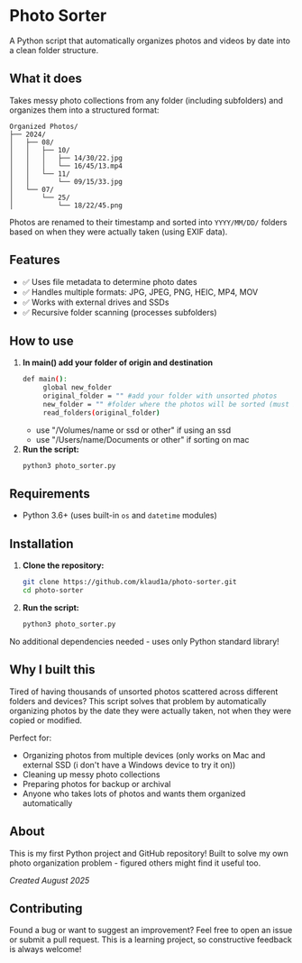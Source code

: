 # Photo Sorter

A Python script that automatically organizes photos and videos by date into a clean folder structure.

## What it does

Takes messy photo collections from any folder (including subfolders) and organizes them into a structured format:

```
Organized Photos/
├── 2024/
│   ├── 08/
│   │   ├── 10/
│   │   │   ├── 14/30/22.jpg
│   │   │   └── 16/45/13.mp4
│   │   └── 11/
│   │       └── 09/15/33.jpg
│   └── 07/
│       └── 25/
│           └── 18/22/45.png
```

Photos are renamed to their timestamp and sorted into `YYYY/MM/DD/` folders based on when they were actually taken (using EXIF data).

## Features

- ✅ Uses file metadata to determine photo dates
- ✅ Handles multiple formats: JPG, JPEG, PNG, HEIC, MP4, MOV
- ✅ Works with external drives and SSDs  
- ✅ Recursive folder scanning (processes subfolders)

## How to use
1. **In main() add your folder of origin and destination**
   ```bash
   def main():
        global new_folder
        original_folder = "" #add your folder with unsorted photos
        new_folder = "" #folder where the photos will be sorted (must be outside of original_folder!!!)
        read_folders(original_folder)
   ```  
   - use "/Volumes/name or ssd or other" if using an ssd
   - use "/Users/name/Documents or other" if sorting on mac
2. **Run the script:**
   ```bash
   python3 photo_sorter.py
   ```


## Requirements

- Python 3.6+ (uses built-in `os` and `datetime` modules)

## Installation

1. **Clone the repository:**
   ```bash
   git clone https://github.com/klaud1a/photo-sorter.git
   cd photo-sorter
   ```

2. **Run the script:**
   ```bash
   python3 photo_sorter.py
   ```

No additional dependencies needed - uses only Python standard library!

## Why I built this

Tired of having thousands of unsorted photos scattered across different folders and devices? This script solves that problem by automatically organizing photos by the date they were actually taken, not when they were copied or modified.

Perfect for:
- Organizing photos from multiple devices (only works on Mac and external SSD (i don't have a Windows device to try it on))
- Cleaning up messy photo collections
- Preparing photos for backup or archival
- Anyone who takes lots of photos and wants them organized automatically

## About

This is my first Python project and GitHub repository! Built to solve my own photo organization problem - figured others might find it useful too.

*Created August 2025*

## Contributing

Found a bug or want to suggest an improvement? Feel free to open an issue or submit a pull request. This is a learning project, so constructive feedback is always welcome!